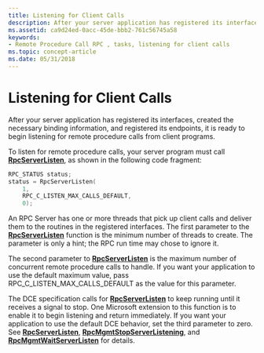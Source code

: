 ```yaml
---
title: Listening for Client Calls
description: After your server application has registered its interfaces, created the necessary binding information, and registered its endpoints, it is ready to begin listening for remote procedure calls from client programs.
ms.assetid: ca9d24ed-0acc-45de-bbb2-761c56745a58
keywords:
- Remote Procedure Call RPC , tasks, listening for client calls
ms.topic: concept-article
ms.date: 05/31/2018
---
```


# Listening for Client Calls

After your server application has registered its interfaces, created the necessary binding information, and registered its endpoints, it is ready to begin listening for remote procedure calls from client programs.

To listen for remote procedure calls, your server program must call [**RpcServerListen**](/windows/desktop/api/Rpcdce/nf-rpcdce-rpcserverlisten), as shown in the following code fragment:


```C++
RPC_STATUS status;
status = RpcServerListen(
    1,
    RPC_C_LISTEN_MAX_CALLS_DEFAULT,
    0);
```



An RPC Server has one or more threads that pick up client calls and deliver them to the routines in the registered interfaces. The first parameter to the [**RpcServerListen**](/windows/desktop/api/Rpcdce/nf-rpcdce-rpcserverlisten) function is the minimum number of threads to create. The parameter is only a hint; the RPC run time may chose to ignore it.

The second parameter to [**RpcServerListen**](/windows/desktop/api/Rpcdce/nf-rpcdce-rpcserverlisten) is the maximum number of concurrent remote procedure calls to handle. If you want your application to use the default maximum value, pass RPC\_C\_LISTEN\_MAX\_CALLS\_DEFAULT as the value for this parameter.

The DCE specification calls for [**RpcServerListen**](/windows/desktop/api/Rpcdce/nf-rpcdce-rpcserverlisten) to keep running until it receives a signal to stop. One Microsoft extension to this function is to enable it to begin listening and return immediately. If you want your application to use the default DCE behavior, set the third parameter to zero. See [**RpcServerListen**](/windows/desktop/api/Rpcdce/nf-rpcdce-rpcserverlisten), [**RpcMgmtStopServerListening**](/windows/desktop/api/Rpcdce/nf-rpcdce-rpcmgmtstopserverlistening), and [**RpcMgmtWaitServerListen**](/windows/desktop/api/Rpcdce/nf-rpcdce-rpcmgmtwaitserverlisten) for details.

 

 




